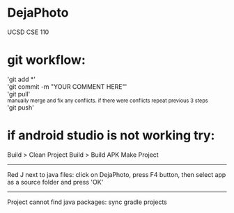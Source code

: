 # DejaPhoto
UCSD CSE 110


git workflow:
============

'git add *' </br>
'git commit -m "YOUR COMMENT HERE"' </br>
'git pull' </br>
<small>manually merge and fix any conflicts. if there were conflicts repeat previous 3 steps</small> </br>
'git push'



if android studio is not working try:
============
Build > Clean Project
Build > Build APK
Make Project

------------

Red J next to java files:
click on DejaPhoto, press F4 button, then select app as a source folder and press 'OK'

-------------

Project cannot find java packages: sync gradle projects
